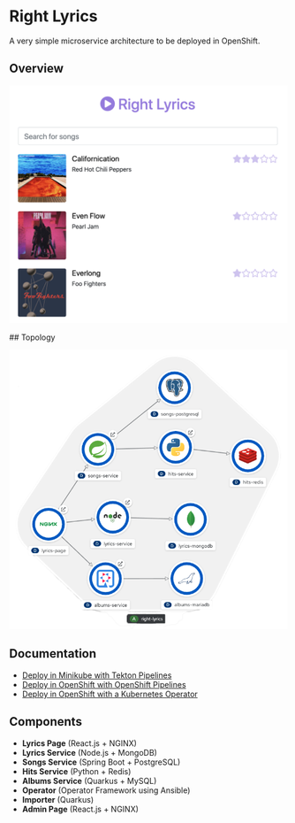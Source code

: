 # Right Lyrics

A very simple microservice architecture to be deployed in OpenShift.

## Overview

![preview](./documentation/images/preview.png)

## Topology

![topology](./documentation/images/topology.png)

## Documentation

* [Deploy in Minikube with Tekton Pipelines](./documentation/minikube/pipelines.md)
* [Deploy in OpenShift with OpenShift Pipelines](./documentation/openshift/pipelines.md)
* [Deploy in OpenShift with a Kubernetes Operator](./documentation/openshift/operator.md)

## Components

* **Lyrics Page** (React.js + NGINX)
* **Lyrics Service** (Node.js + MongoDB)
* **Songs Service** (Spring Boot + PostgreSQL)
* **Hits Service** (Python + Redis)
* **Albums Service** (Quarkus + MySQL)
* **Operator** (Operator Framework using Ansible)
* **Importer** (Quarkus)
* **Admin Page** (React.js + NGINX)